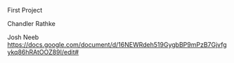 First Project

Chandler Rathke

Josh Neeb
https://docs.google.com/document/d/16NEWRdeh519GygbBP9mPzB7Gjvfgykq86hRAtOOZ89I/edit#